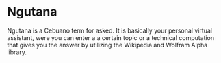 # Ngutana
Ngutana is a Cebuano term for asked. It is basically your personal virtual assistant, were you can enter a a certain topic or a  technical computation that gives you the answer by utilizing the Wikipedia and Wolfram Alpha library.
